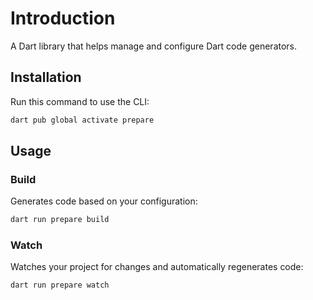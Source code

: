 # Introduction
A Dart library that helps manage and configure Dart code generators.

## Installation
Run this command to use the CLI:

```bash
dart pub global activate prepare
```

## Usage

### Build
Generates code based on your configuration:

```bash
dart run prepare build
```

### Watch
Watches your project for changes and automatically regenerates code:

```bash
dart run prepare watch
```
